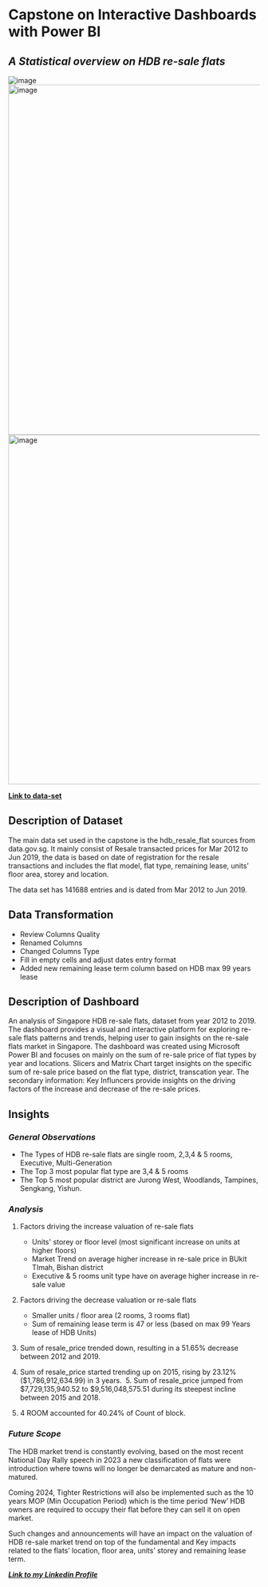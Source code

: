 # Capstone on Interactive Dashboards with Power BI
## _A Statistical overview on HDB re-sale flats_
![image](https://github.com/KH-Liew/SCTP-Capstone-1-HDB-re-sale-statistic/assets/155032208/0a1e5800-e2cd-4c52-acb0-69c5f585dc71)
<img width="700" alt="image" src="https://github.com/KH-Liew/SCTP-Capstone-1-HDB-re-sale-statistic/assets/155032208/8c961629-891f-4649-9315-5158e4af6b75">
<img width="699" alt="image" src="https://github.com/KH-Liew/SCTP-Capstone-1-HDB-re-sale-statistic/assets/155032208/e4871fa2-5b68-4735-8404-d0373598778b">

[**Link to data-set**](https://beta.data.gov.sg/collections/189/view)
## Description of Dataset

The main data set used in the capstone is the hdb_resale_flat sources from data.gov.sg. It mainly consist of Resale transacted prices for Mar 2012 to Jun 2019, the data is based on date of registration for the resale transactions and includes the flat model, flat type, remaining lease, units’ floor area, storey and location.

The data set has 141688 entries and is dated from Mar 2012 to Jun 2019.

## Data Transformation
* Review Columns Quality
* Renamed Columns
* Changed Columns Type
* Fill in empty cells and adjust dates entry format
* Added new remaining lease term column based on HDB max 99 years lease

## Description of Dashboard

An analysis of Singapore HDB re-sale flats, dataset from year 2012 to 2019. The dashboard provides a visual and interactive platform for exploring re-sale flats patterns and trends, helping user to gain insights on the re-sale flats market in Singapore. The dashboard was created using Microsoft Power BI and focuses on mainly on the sum of re-sale price of flat types by year and locations. Slicers and Matrix Chart target insights on the specific sum of re-sale price based on the flat type, district, transcation year. The secondary information: Key Influncers provide insights on the driving factors of the increase and decrease of the re-sale prices.

## Insights
### _General Observations_
* The Types of HDB re-sale flats are single room, 2,3,4 & 5 rooms,  Executive, Multi-Generation
* The Top 3 most popular flat type are 3,4 & 5 rooms
* The Top 5 most popular district are Jurong West, Woodlands, Tampines, Sengkang, Yishun.

### _Analysis_
1. Factors driving the increase valuation of re-sale flats
   - Units' storey or floor level (most significant increase on units at 
     higher floors)
   - Market Trend on average higher increase in re-sale price in BUkit TImah, Bishan district
   - Executive & 5 rooms unit type have on average higher increase in re-sale value

2. Factors driving the decrease valuation or re-sale flats
   - Smaller units / floor area (2 rooms, 3 rooms flat)
   - Sum of remaining lease term is 47 or less (based on max 99 Years lease of HDB Units)
  
3. Sum of resale_price trended down, resulting in a 51.65% decrease between 2012 and 2019.﻿﻿ ﻿﻿
4. ﻿Sum of resale_price started trending up on 2015, rising by 23.12% ($1,786,912,634.99) in 3 years.﻿﻿ ﻿﻿
﻿﻿5. Sum of resale_price jumped from $7,729,135,940.52 to $9,516,048,575.51 during its steepest incline between 2015 and 2018.﻿﻿ ﻿
6. 4 ROOM accounted for 40.24% of Count of block.﻿﻿ ﻿

### _Future Scope_
The HDB market trend is constantly evolving, based on the most recent National Day Rally speech in 2023 a new classification of flats were introduction where towns will no longer be demarcated as mature and non-matured.

Coming 2024, Tighter Restrictions will also be implemented such as the 10 years MOP (Min Occupation Period) which is the time period ‘New’ HDB owners are required to occupy their flat before they can sell it on open market.

Such changes and announcements will have an impact on the valuation of HDB re-sale market trend on top of the fundamental and Key impacts related to the flats’ location, floor area, units’ storey and remaining lease term.



[**_Link to my Linkedin Profile_**](www.linkedin.com/in/kok-hong-liew-54338b189)
